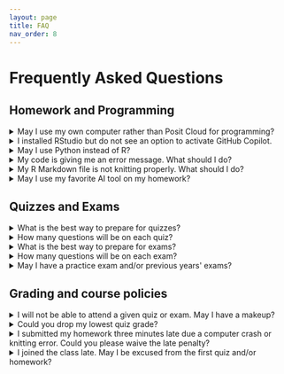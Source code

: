 ```yaml
---
layout: page
title: FAQ
nav_order: 8
---
```


# Frequently Asked Questions

## Homework and Programming

<details>
  <summary> 
  May I use my own computer rather than Posit Cloud for programming?
  </summary>
Yes, you may use your own computer. In fact, if you want to try out GitHub Copilot (see [instructor statement on AI](https://katsevich-teaching.github.io/stat-4710-fall-2023/resources/ai/)), then you will *need* to use your own computer. However, you will be responsible for installing R and RStudio on your computer, as well as installing all of the R packages necessary to complete the homework. Due to limited teaching staff bandwidth, we will not be able to assist you with this process. However, Google and ChatGPT are great resources.
</details>

<details>
    <summary> 
    I installed RStudio but do not see an option to activate GitHub Copilot.
    </summary>
You probably installed the <a href="https://posit.co/products/open-source/rstudio/">released version of RStudio</a>. To get GitHub Copilot, you need to install the <a href="https://dailies.rstudio.com/">latest development version of RStudio.</a>.
</details>

<details>
    <summary> 
    May I use Python instead of R?
    </summary>

No, you must use R for this course.
</details>

<details>
    <summary> 
    My code is giving me an error message. What should I do?
    </summary>

Read the error message carefully. Sometimes, the message will suggest a solution. If not, try Googling the error message. If this does not help, try asking ChatGPT. If you still need help, either post on [Ed Discussion](https://edstem.org/us/courses/44045/discussion/) or come to office hours.
</details>

<details>
    <summary> 
    My R Markdown file is not knitting properly. What should I do?
    </summary>
  
- Avoid using underscores or other special characters in chunk headers or figure/table captions.
- You might not have loaded all necessary R packages.
- Your R code may have bugs. Usually the error message will point you to a line number where the code broke. Debug your code by stepping through it line-by-line interactively before compiling your report.
- Try asking Google or ChatGPT for help.
- If you are stuck, post on [Ed Discussion](https://edstem.org/us/courses/44045/discussion/) or come to office hours and the teaching staff will assist you.
</details>

<details>
    <summary> 
    May I use my favorite AI tool on my homework?
    </summary>
Yes, you may. Please see the [Syllabus](https://apps.wharton.upenn.edu/syllabi/202330/STAT4710401/) and the [instructor statement on AI](https://katsevich-teaching.github.io/stat-4710-fall-2023/resources/ai/) for more information.
</details>

## Quizzes and Exams

<details>
    <summary> 
    What is the best way to prepare for quizzes?
    </summary>
The best way to prepare for quizzes is to work through the quiz practice questions and last year's quizzes, all available from the [main course webpage](https://katsevich-teaching.github.io/stat-4710-fall-2023/index.html) or [Canvas](https://canvas.upenn.edu/courses/1741618). Furthermore, students should have a strong conceptual understanding of all material from lectures. Students are encouraged to come to office hours to verify and solidify their understanding of the material.
</details>

<details>
    <summary> 
    How many questions will be on each quiz?
    </summary>
Quizzes will typically have ten questions each.
</details>

<details>
    <summary> 
    What is the best way to prepare for exams?
    </summary>
The best way to prepare for exams is the same as the best way to prepare for quizzes.
</details>

<details>
    <summary>
    How many questions will be on each exam?
    </summary>
This is not decided yet, but there will likely be in the range of 20-30 questions per exam.
</details>

<details>
    <summary>
    May I have a practice exam and/or previous years' exams?
    </summary>
This is the first year that exams have this format, so there are no exams from previous years. Due to the limited time of the teaching staff, we are unable to write a practice exam for you. However, the exam questions will be of a similar style to quiz questions, so going through the quiz practice questions and the quiz questions from this year and last will be a good way to prepare for exams.
</details>

## Grading and course policies

<details>
    <summary> 
    I will not be able to attend a given quiz or exam. May I have a makeup?
    </summary>
We do not offer quiz or exam makeups. However, each student's lowest quiz grade will be dropped. Furthermore, each student may miss up to one quiz if the instructor approves the reason for the absence. Please see the [Syllabus](https://apps.wharton.upenn.edu/syllabi/202330/STAT4710401/) section "Policies concerning quizzes and exams" for more information.
</details>

<details>
    <summary> 
    Could you drop my lowest quiz grade?
    </summary>
Yes, your lowest quiz grade will automatically be dropped. Please see the [Syllabus](https://apps.wharton.upenn.edu/syllabi/202330/STAT4710401/) for more information.
</details>

<details>
    <summary> 
    I submitted my homework three minutes late due a computer crash or knitting error. Could you please waive the late penalty?
    </summary>
Your three free late days are intended to offset such circumstances. Once you use these free late days, each day late will come with a 10-point late penalty. Please see the [Syllabus](https://apps.wharton.upenn.edu/syllabi/202330/STAT4710401/) for more details on the late policy.
</details>

<details>
    <summary> 
    I joined the class late. May I be excused from the first quiz and/or homework?
    </summary>
Students joining the class late are responsible for catching up. For this reason, no extra accommodations will be provided. However, you do have a total of three free late days for submitting homework and your lowest quiz score will be dropped.  
</details>
